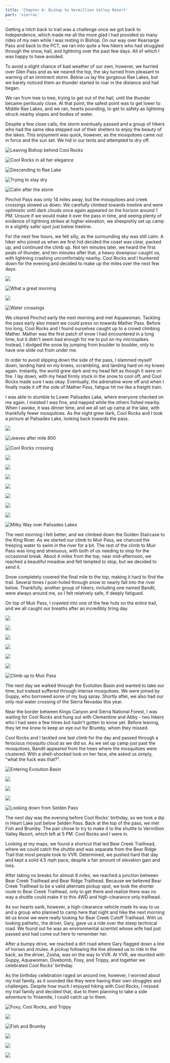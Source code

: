```yaml
---
title: 'Chapter 6: Bishop to Vermillion Valley Resort'
part: 'sierras'
---
```


<script lang="ts">
import Images from '$lib/components/Images.svelte';
</script>

Getting a hitch back to trail was a challenge once we got back to Independence, which made me all the more glad I had
provided so many rides of my own while I was resting in Bishop. On our way over Kearsarge Pass and back to the PCT, we
ran into quite a few hikers who had struggled through the snow, hail, and lightning over the past few days. All of which
I was happy to have avoided.

To avoid a slight chance of bad weather of our own, however, we hurried over Glen Pass and as we neared the top, the sky
turned from pleasant to warning of an imminent storm. Below us lay the gorgeous Rae Lakes, but we barely noticed them as
thunder started to roar in the distance and hail began.

We ran from tree to tree, trying to get out of the hail, until the thunder became perilously close. At that point, the
safest point was to get lower to Middle Rae Lakes, and we ran, hearts pounding, to get to safety as lightning struck
nearby slopes and bodies of water.

Despite a few close calls, the storm eventually passed and a group of hikers who had the same idea stepped out of their
shelters to enjoy the beauty of the lakes. This enjoyment was quick, however, as the mosquitoes came out in force and
the sun set. We hid in our tents and attempted to dry off.

![Leaving Bishop behind Cool Rocks](https://cdn.jeeveshikedthepct.com/images/d47a6cf6-5cfc-4e19-ac8c-aa128da2ca00.jpeg)

![Cool Rocks in all her elegance](https://cdn.jeeveshikedthepct.com/images/b6a1eaae-f9d0-4e0b-cf94-426a8a829700.jpeg)

![Descending to Rae Lake](https://cdn.jeeveshikedthepct.com/images/05cdf13f-1c9a-4004-567c-5860fc505400.jpeg)

![Trying to stay dry](https://cdn.jeeveshikedthepct.com/images/123e946c-b254-4872-f76f-1ebdeb798100.jpeg)

![Calm after the storm](https://cdn.jeeveshikedthepct.com/images/7e912da5-895b-4b93-662f-a59472bdf100.jpeg)

Pinchot Pass was only 14 miles away, but the mosquitoes and creek crossings slowed us down. We carefully climbed towards
treeline and were optimistic until dark clouds once again appeared on the horizon around 1 PM. Unsure if we would make
it over the pass in time, and seeing plenty of evidence of lightning strikes at higher elevation, we sheepishly set up
camp in a slightly safer spot just below treeline.

For the next few hours, we felt silly, as the surrounding sky was still calm. A hiker who joined us when we first hid
decided the coast was clear, packed up, and continued the climb up. Not ten minutes later, we heard the first peals of
thunder, and ten minutes after that, a heavy downpour caught us, with lightning crashing uncomfortably nearby. Cool
Rocks and I hunkered down for the evening and decided to make up the miles over the next few days.

![](https://cdn.jeeveshikedthepct.com/images/48c6b59d-0cf5-4d85-c1ab-f60b19e78300.jpeg)

![What a great morning](https://cdn.jeeveshikedthepct.com/images/f9311095-290c-494a-f089-0a2ea74cd200.jpeg)

![](https://cdn.jeeveshikedthepct.com/images/115b93f7-367c-4c75-9905-f39374d8ad00.jpeg)

![Water crossings](https://cdn.jeeveshikedthepct.com/images/4a058477-4a7f-4447-4ca7-571752656800.jpeg)

We cleared Pinchot early the next morning and met Aquawoman. Tackling the pass early also meant we could press on
towards Mather Pass. Before too long, Cool Rocks and I found ourselves caught up to a crowd climbing Mather. Mather was
the first patch of snow I had encountered in a long time, but it didn't seem bad enough for me to put on my microspikes.
Instead, I dodged the snow by jumping from boulder to boulder, only to have one slide out from under me.

In order to avoid slipping down the side of the pass, I slammed myself down, landing hard on my knees, scrambling, and
landing hard on my knees again. Instantly, the world grew dark and my head felt as though it were on fire. I lay down,
with my head firmly stuck in the snow to cool off, and Cool Rocks made sure I was okay. Eventually, the adrenaline wore
off and when I finally made it off the side of Mather Pass, fatigue hit me like a freight train.

I was able to stumble to Lower Palisades Lake, where everyone checked on me again. I insisted I was fine, and napped
while the others fished nearby. When I awoke, it was dinner time, and we all set up camp at the lake, with thankfully
fewer mosquitoes. As the night grew dark, Cool Rocks and I took a picture at Palisades Lake, looking back towards the
pass.

![](https://cdn.jeeveshikedthepct.com/images/2c779679-ac42-432d-6c13-c86702a73800.jpeg)

![Jeeves after mile 800](https://cdn.jeeveshikedthepct.com/images/f14dc60c-00d2-4900-ae87-bcc45611c800.jpeg)

![Cool Rocks crossing](https://cdn.jeeveshikedthepct.com/images/61dfab05-b7f1-46c0-ee62-ccdcaa1b5c00.jpeg)

![](https://cdn.jeeveshikedthepct.com/images/315bbf37-be07-41d5-770f-4c803fca0700.jpeg)

![](https://cdn.jeeveshikedthepct.com/images/fcdf1271-19b9-4cbb-2c97-3459a7469300.jpeg)

![](https://cdn.jeeveshikedthepct.com/images/8240ba0a-ccdd-4836-691a-8898d979a600.jpeg)

![](https://cdn.jeeveshikedthepct.com/images/36a69d4b-3848-47dc-383c-7aec83d6f900.jpeg)

![](https://cdn.jeeveshikedthepct.com/images/4e9fb7b0-6425-4e2a-a0f4-fdf9b6bbd800.jpeg)

![](https://cdn.jeeveshikedthepct.com/images/e767387b-b90b-4adf-ca92-b857100c9a00.jpeg)

![](https://cdn.jeeveshikedthepct.com/images/08d1c80e-33b1-4a1b-d6a1-4747809f7a00.jpeg)

![Milky Way over Palisades Lakes](https://cdn.jeeveshikedthepct.com/images/4a9c6a0c-cf5e-480b-1256-9d46d2b07800.jpeg)

The next morning I felt better, and we climbed down the Golden Staircase to the King River. As we started our climb to
Muir Pass, we chanced the freezing water to swim in the river for a bit. The rest of the climb to Muir Pass was long and
strenuous, with both of us needing to stop for the occasional break. About 4 miles from the top, near mid-afternoon, we
reached a beautiful meadow and felt tempted to stop, but we decided to send it.

Snow completely covered the final mile to the top, making it hard to find the trail. Several times I post-holed through
snow to nearly fall into the river below. Thankfully, another group of hikers, including one named Bandit, were always
around me, so I felt relatively safe, if deeply fatigued.

On top of Muir Pass, I crawled into one of the few huts on the entire trail, and we all caught our breaths after an
incredibly tiring day.

![](https://cdn.jeeveshikedthepct.com/images/8329d3d2-c96c-4f9d-f5ab-89b3c8279700.jpeg)

![](https://cdn.jeeveshikedthepct.com/images/35fb0430-00ed-45f6-3a64-a822f1bea700.jpeg)

![](https://cdn.jeeveshikedthepct.com/images/7abfbc64-0292-42cb-a711-3921c17a8300.jpeg)

![](https://cdn.jeeveshikedthepct.com/images/6862b20e-e29d-4ddf-ba82-9392c7c1d000.jpeg)

![](https://cdn.jeeveshikedthepct.com/images/d9b5440e-fe75-4c0f-bfa3-23fda17de600.jpeg)

![](https://cdn.jeeveshikedthepct.com/images/73b68318-6d50-44f8-a9df-103a78f8b200.jpeg)

![Climb up to Muir Pass](https://cdn.jeeveshikedthepct.com/images/476227f4-5185-4005-6884-0440552baa00.jpeg)

The next day we walked through the Evolution Basin and wanted to take our time, but instead suffered through intense
mosquitoes. We were joined by Guppy, who borrowed some of my bug spray. Shortly after, we also had our only real water
crossing of the Sierra Nevadas this year.

Near the border between Kings Canyon and Sierra National Forest, I was waiting for Cool Rocks and hung out with
Clementine and Abby - two hikers who I had seen a few times but hadn't gotten to know yet. Before leaving, they let me
know to keep an eye out for Brumby, whom they missed.

Cool Rocks and I tackled one last climb for the day and passed through a ferocious mosquito cloud as we did so. As we
set up camp just past the mosquitoes, Bandit appeared from the trees where the mosquitoes were clustered. With a
shell-shocked look on her face, she asked us simply, "what the fuck was that?".

![Entering Evolution Basin](https://cdn.jeeveshikedthepct.com/images/e3fd7abe-4e99-406e-129f-660f5fc4e700.jpeg)

![](https://cdn.jeeveshikedthepct.com/images/802be386-04ee-4321-340a-d3adcc188d00.jpeg)

![](https://cdn.jeeveshikedthepct.com/images/082c75b7-f96c-4f97-4961-4bc32754bd00.jpeg)

![](https://cdn.jeeveshikedthepct.com/images/c7a72a35-519b-419f-a4c8-0e1111ec5c00.jpeg)

![Looking down from Selden Pass](https://cdn.jeeveshikedthepct.com/images/bb5b6ce7-a486-4661-8dfd-9eebec4da200.jpeg)

The next day was the evening before Cool Rocks' birthday, so we took a dip in Heart Lake just below Selden Pass. Back at
the top of the pass, we met Fish and Brumby. The pair chose to try to make it to the shuttle to Vermillion Valley
Resort, which left at 5 PM. Cool Rocks and I were in.

Looking at my maps, we found a shortcut that led Bear Creek Trailhead, where we could catch the shuttle and was separate
from the Bear Ridge Trail that most people took to VVR. Determined, we pushed hard that day and kept a solid 4.5 mph
pace, despite a fair amount of elevation gain and loss.

After taking no breaks for almost 8 miles, we reached a junction between Bear Creek Trailhead and Bear Ridge Trailhead.
Because we believed Bear Creek Trailhead to be a valid alternate pickup spot, we took the shorter route to Bear Creek
Trailhead, only to get there and realize there was no way a shuttle could make it to this 4WD and high-clearance only
trailhead.

As our hearts sank, however, a high-clearance vehicle made its way to us and a group who planned to camp here that night
and hike the next morning let us know we were really looking for Bear Creek Cutoff Trailhead. With us looking pathetic,
the driver, Gary, gave us a ride over the steep technical road. We found out he was an environmental scientist whose
wife had just passed and had come out here to remember her.

After a bumpy drive, we reached a dirt road where Gary flagged down a line of horses and mules. A pickup following the
line allowed us to ride in the back, as the driver, Zosha, was on the way to VVR. At VVR, we reunited with Guppy,
Aquawoman, Divebomb, Foxy, and Trippy, and together we celebrated Cool Rocks' birthday.

As the birthday celebration raged on around me, however, I worried about my trail family, as it sounded like they were
having their own struggles and challenges. Despite how much I enjoyed hiking with Cool Rocks, I missed my trail family
and decided that, due to them planning to take a side adventure to Yosemite, I could catch up to them.

![Foxy, Cool Rocks, and Trippy](https://cdn.jeeveshikedthepct.com/images/6508fbb4-5563-4616-6c13-0983c6402600.jpeg)

![](https://cdn.jeeveshikedthepct.com/images/cbd664b5-94b9-4c40-3dab-153940af4f00.jpeg)

![Fish and Brumby](https://cdn.jeeveshikedthepct.com/images/7a78ffba-4952-4366-16fa-e65c80ac5100.jpeg)

![](https://cdn.jeeveshikedthepct.com/images/57aaef87-724a-47b9-fc40-5177c64a8500.jpeg)

![](https://cdn.jeeveshikedthepct.com/images/b52f1803-428a-469a-5d28-8b7dc03de100.jpeg)

![](https://cdn.jeeveshikedthepct.com/images/83fb2fbc-2634-434a-3f02-bdf65c0b2100.jpeg)
